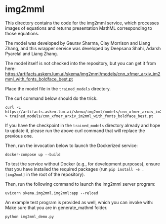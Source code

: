 # img2mml

This directory contains the code for the img2mml service, which processes images
of equations and returns presentation MathML corresponding to those equations.

The model was developed by Gaurav Sharma, Clay Morrison and Liang Zhang, and this wrapper
service was developed by Deepsana Shahi, Adarsh Pyarelal and Liang Zhang.

The model itself is not checked into the repository, but you can get it from
here:
https://artifacts.askem.lum.ai/skema/img2mml/models/cnn_xfmer_arxiv_im2mml_with_fonts_boldface_best.pt

Place the model file in the `trained_models` directory.

The curl command below should do the trick.

```
curl -L https://artifacts.askem.lum.ai/skema/img2mml/models/cnn_xfmer_arxiv_im2mml_with_fonts_boldface_best.pt > trained_models/cnn_xfmer_arxiv_im2mml_with_fonts_boldface_best.pt
```

If you have the checkpoint in the `trained_models` directory already and hope to update it, please run the above curl command that will replace the previous one.

Then, run the invocation below to launch the Dockerized service:

```
docker-compose up --build
```

To test the service without Docker (e.g., for development purposes), ensure
that you have installed the required packages (run `pip install -e .[img2mml]`
in the root of the repository).

Then, run the following command to launch the img2mml server program:

```
uvicorn skema.img2mml.img2mml:app --reload
```

An example test program is provided as well, which you can invoke with:
Make sure that you are in generate_mathml folder.

```
python img2mml_demo.py
```
